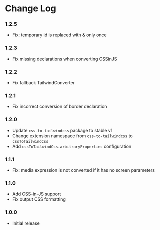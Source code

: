 # Change Log

### 1.2.5

- Fix: temporary id is replaced with & only once

### 1.2.3

- Fix missing declarations when converting CSSinJS

### 1.2.2

- Fix fallback TailwindConverter

### 1.2.1

- Fix incorrect conversion of border declaration

### 1.2.0

- Update `css-to-tailwindcss` package to stable v1
- Change extension namespace from `css-to-tailwindcss` to `cssToTailwindCss`
- Add `cssToTailwindCss.arbitraryProperties` configuration

### 1.1.1

- Fix: media expression is not converted if it has no screen parameters

### 1.1.0

- Add CSS-in-JS support
- Fix output CSS formatting

### 1.0.0

- Initial release
